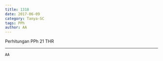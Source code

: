 ```yaml
---
title: 1318
date: 2017-06-09
category: Tanya-SC
tags: PPh
author: AA
---
```


Perhitungan PPh 21 THR

---



`AA`
